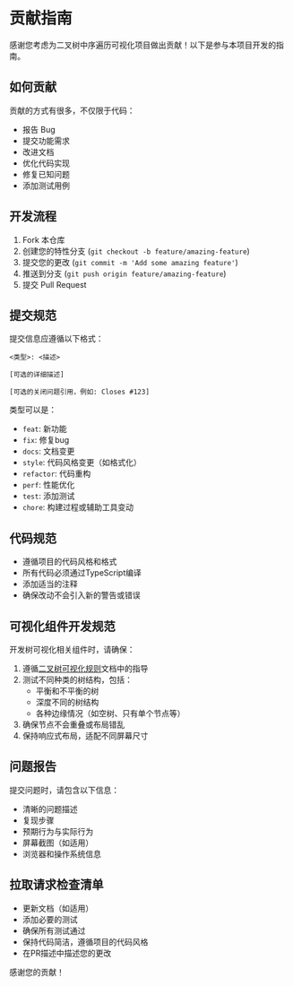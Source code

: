 # 贡献指南

感谢您考虑为二叉树中序遍历可视化项目做出贡献！以下是参与本项目开发的指南。

## 如何贡献

贡献的方式有很多，不仅限于代码：

- 报告 Bug
- 提交功能需求
- 改进文档
- 优化代码实现
- 修复已知问题
- 添加测试用例

## 开发流程

1. Fork 本仓库
2. 创建您的特性分支 (`git checkout -b feature/amazing-feature`)
3. 提交您的更改 (`git commit -m 'Add some amazing feature'`)
4. 推送到分支 (`git push origin feature/amazing-feature`)
5. 提交 Pull Request

## 提交规范

提交信息应遵循以下格式：

```
<类型>: <描述>

[可选的详细描述]

[可选的关闭问题引用，例如: Closes #123]
```

类型可以是：

- `feat`: 新功能
- `fix`: 修复bug
- `docs`: 文档变更
- `style`: 代码风格变更（如格式化）
- `refactor`: 代码重构
- `perf`: 性能优化
- `test`: 添加测试
- `chore`: 构建过程或辅助工具变动

## 代码规范

- 遵循项目的代码风格和格式
- 所有代码必须通过TypeScript编译
- 添加适当的注释
- 确保改动不会引入新的警告或错误

## 可视化组件开发规范

开发树可视化相关组件时，请确保：

1. 遵循[二叉树可视化规则](docs/二叉树可视化规则.md)文档中的指导
2. 测试不同种类的树结构，包括：
   - 平衡和不平衡的树
   - 深度不同的树结构
   - 各种边缘情况（如空树、只有单个节点等）
3. 确保节点不会重叠或布局错乱
4. 保持响应式布局，适配不同屏幕尺寸

## 问题报告

提交问题时，请包含以下信息：

- 清晰的问题描述
- 复现步骤
- 预期行为与实际行为
- 屏幕截图（如适用）
- 浏览器和操作系统信息

## 拉取请求检查清单

- 更新文档（如适用）
- 添加必要的测试
- 确保所有测试通过
- 保持代码简洁，遵循项目的代码风格
- 在PR描述中描述您的更改

感谢您的贡献！ 